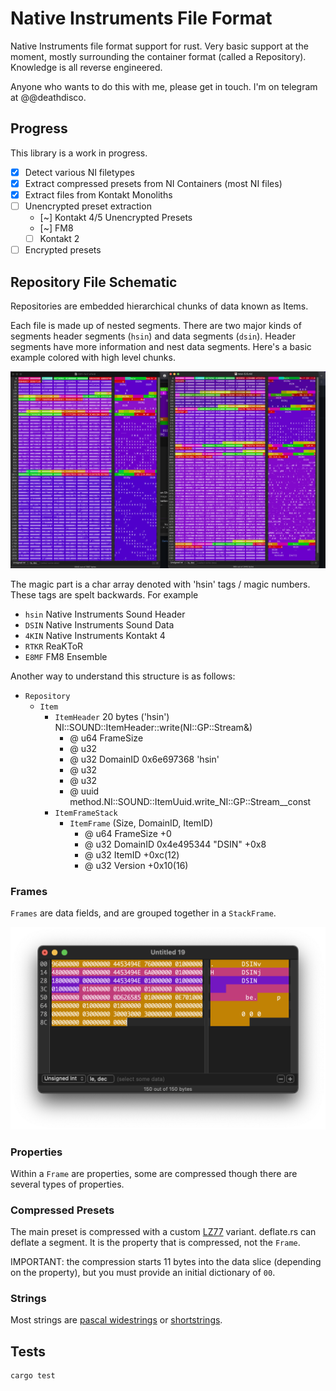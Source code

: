 # Native Instruments File Format

Native Instruments file format support for rust. Very basic support at the moment, mostly surrounding the container format (called a Repository). Knowledge is all reverse engineered.

Anyone who wants to do this with me, please get in touch. I'm on telegram at @@deathdisco.

## Progress

This library is a work in progress.

- [x] Detect various NI filetypes
- [x] Extract compressed presets from NI Containers (most NI files)
- [x] Extract files from Kontakt Monoliths
- [ ] Unencrypted preset extraction
  - [~] Kontakt 4/5 Unencrypted Presets
  - [~] FM8
  - [ ] Kontakt 2
- [ ] Encrypted presets

## Repository File Schematic

Repositories are embedded hierarchical chunks of data known as Items.

Each file is made up of nested segments. There are two major kinds of segments header segments (`hsin`) and data segments (`dsin`). Header segments have more information and nest data segments. Here's a basic example colored with high level chunks.

![chunks](chunks.png)

The magic part is a char array denoted with 'hsin' tags / magic numbers. These tags are spelt backwards. For example

- `hsin` Native Instruments Sound Header
- `DSIN` Native Instruments Sound Data
- `4KIN` Native Instruments Kontakt 4
- `RTKR` ReaKToR
- `E8MF` FM8 Ensemble

Another way to understand this structure is as follows:
- `Repository`
    - `Item`
        - `ItemHeader` 20 bytes ('hsin') NI::SOUND::ItemHeader::write(NI::GP::Stream&)
            - @ u64 FrameSize
            - @ u32
            - @ u32 DomainID 0x6e697368 'hsin'
            - @ u32
            - @ u32
            - @ uuid method.NI::SOUND::ItemUuid.write_NI::GP::Stream__const
        - `ItemFrameStack`
            - `ItemFrame` (Size, DomainID, ItemID)
                - @ u64 FrameSize +0
                - @ u32 DomainID 0x4e495344 "DSIN" +0x8
                - @ u32 ItemID +0xc(12)
                - @ u32 Version +0x10(16)

### Frames

`Frames` are data fields, and are grouped together in a `StackFrame`.

![data](data.png)

### Properties

Within a `Frame` are properties, some are compressed though there are several types of properties.

### Compressed Presets

The main preset is compressed with a custom [LZ77](https://en.wikipedia.org/wiki/LZ77_and_LZ78) variant. deflate.rs can deflate a segment. It is the property that is compressed, not the `Frame`.

IMPORTANT: the compression starts 11 bytes into the data slice (depending on the property), but you must provide an initial dictionary of `00`.

### Strings

Most strings are [pascal widestrings](https://wiki.lazarus.freepascal.org/Character_and_string_types#WideString) or [shortstrings](https://wiki.lazarus.freepascal.org/Character_and_string_types#ShortString).

## Tests

``` bash
cargo test
```
